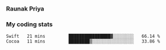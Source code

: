 ### Raunak Priya

### My coding stats

<!--START_SECTION:waka-->
```text
Swift   21 mins         ████████████████▓░░░░░░░░   66.14 % 
Cocoa   11 mins         ████████▒░░░░░░░░░░░░░░░░   33.86 % 
```
<!--END_SECTION:waka-->
